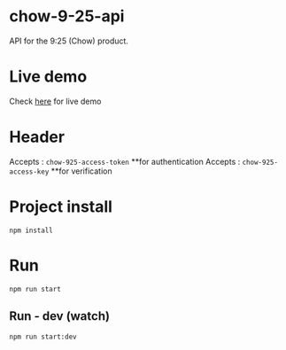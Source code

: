 # chow-9-25-api
API for the 9:25 (Chow) product.

# Live demo
Check [here]() for live demo

# Header
Accepts : `chow-925-access-token` **for authentication
Accepts : `chow-925-access-key` **for verification

# Project install
```
npm install
```

# Run
```
npm run start
```

## Run - dev (watch)
```
npm run start:dev
```
